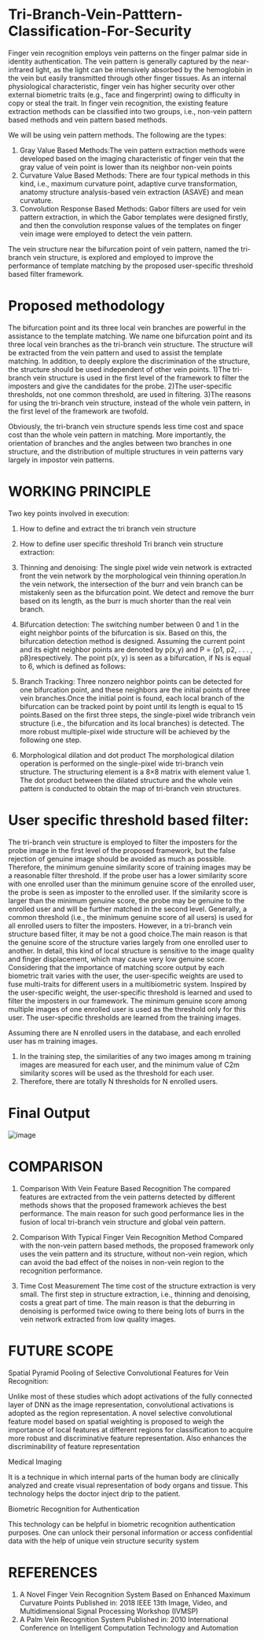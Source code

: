 # Tri-Branch-Vein-Patttern-Classification-For-Security
Finger vein recognition employs vein patterns on the finger palmar side in identity
authentication. The vein pattern is generally captured by the near-infrared light, as
the light can be intensively absorbed by the hemoglobin in the vein but easily
transmitted through other finger tissues. As an internal physiological
characteristic, finger vein has higher security over other external biometric traits
(e.g., face and fingerprint) owing to difficulty in copy or steal the trait.
In finger vein recognition, the existing feature extraction methods can be classified
into two groups, i.e., non-vein pattern based methods and vein pattern based
methods.

We will be using vein pattern methods. The following are the types:
1. Gray Value Based Methods:The vein pattern extraction methods were
developed based on the imaging characteristic of finger vein that the gray value of
vein point is lower than its neighbor non-vein points
2. Curvature Value Based Methods: There are four typical methods in this kind,
i.e., maximum curvature point, adaptive curve transformation, anatomy structure
analysis-based vein extraction (ASAVE) and mean curvature.
3. Convolution Response Based Methods: Gabor filters are used for vein pattern
extraction, in which the Gabor templates were designed firstly, and then the
convolution response values of the templates on finger vein image were employed
to detect the vein pattern.

The vein structure near the bifurcation point of vein pattern, named the tri-branch
vein structure, is explored and employed to improve the performance of template
matching by the proposed user-specific threshold based filter framework.

# Proposed methodology

The bifurcation point and its three local vein branches are powerful in the
assistance to the template matching. We name one bifurcation point and its three
local vein branches as the tri-branch vein structure. The structure will be extracted
from the vein pattern and used to assist the template matching.
In addition, to deeply explore the discrimination of the structure, the structure
should be used independent of other vein points.
1)The tri-branch vein structure is used in the first level of the framework to filter
the imposters and give the candidates for the probe.
2)The user-specific thresholds, not one common threshold, are used in filtering.
3)The reasons for using the tri-branch vein structure, instead of the whole vein
pattern, in the first level of the framework are twofold.

Obviously, the tri-branch vein structure spends less time cost and space cost than
the whole vein pattern in matching. More importantly, the orientation of branches
and the angles between two branches in one structure, and the distribution of
multiple structures in vein patterns vary largely in impostor vein patterns.

# WORKING PRINCIPLE

Two key points involved in execution:
1. How to define and extract the tri branch vein structure
2. How to define user specific threshold
Tri branch vein structure extraction:

1. Thinning and denoising:
The single pixel wide vein network is extracted front the vein network by
the morphological vein thinning operation.In the vein network, the intersection of the burr and vein branch can be
mistakenly seen as the bifurcation point. We detect and remove the burr based on its length, as the burr is much
shorter than the real vein branch.

2. Bifurcation detection:
The switching number between 0 and 1 in the eight neighbor points of the
bifurcation is six. Based on this, the bifurcation detection method is designed. Assuming the current point and its eight neighbor points are denoted by p(x,y) and P = {p1, p2, . . . , p8}respectively. The point p(x, y) is seen as a bifurcation, if Ns is equal to 6, which is defined as follows:

3. Branch Tracking:
Three nonzero neighbor points can be detected for one bifurcation
point, and these neighbors are the initial points of three vein branches.Once the initial point is found, each local branch of the bifurcation
can be tracked point by point until its length is equal to 15 points.Based on the first three steps, the single-pixel wide tribranch vein
structure (i.e., the bifurcation and its local branches) is detected. The more robust multiple-pixel wide structure will be achieved by the
following one step.

4. Morphological dilation and dot product
The morphological dilation operation is performed on the single-pixel wide
tri-branch vein structure. The structuring element is a 8×8 matrix with element value 1. The dot product between the dilated structure and the whole vein pattern is conducted to obtain the map of tri-branch vein structures.

# User specific threshold based filter:
The tri-branch vein structure is employed to filter the imposters for the probe
image in the first level of the proposed framework, but the false rejection of
genuine image should be avoided as much as possible. Therefore, the minimum genuine similarity score of training images may be a
reasonable filter threshold. If the probe user has a lower similarity score with one enrolled user than the
minimum genuine score of the enrolled user, the probe is seen as imposter to the
enrolled user. If the similarity score is larger than the minimum genuine score, the probe may be
genuine to the enrolled user and will be further matched in the second level. Generally, a common threshold (i.e., the minimum genuine score of all users) is used for all enrolled users to filter the imposters. However, in a tri-branch vein structure based filter, it may be not a good choice.The main reason is that the genuine score of the structure varies largely from one
enrolled user to another. In detail, this kind of local structure is sensitive to the image quality and finger
displacement, which may cause very low genuine score. Considering that the importance of matching score output by each biometric trait
varies with the user, the user-specific weights are used to fuse multi-traits for
different users in a multibiometric system. Inspired by the user-specific weight, the user-specific threshold is learned and
used to filter the imposters in our framework. The minimum genuine score among multiple images of one enrolled user is used
as the threshold only for this user. The user-specific thresholds are learned from the training images.

Assuming there are N enrolled users in the database, and each enrolled user has m
training images.
1. In the training step, the similarities of any two images among m training images
are measured for each user, and the minimum value of C2m similarity scores will
be used as the threshold for each user.
2. Therefore, there are totally N thresholds for N enrolled users.

# Final Output
![image](https://github.com/sahanabistappa/Tri-Branch-Vein-Patttern-Classification-For-Security/assets/51372995/a5c5868a-3707-44e8-9c69-2e088558c46f)

# COMPARISON

1. Comparison With Vein Feature Based Recognition
The compared features are extracted from the vein patterns detected by different
methods shows that the proposed framework achieves the best performance. The
main reason for such good performance lies in the fusion of local tri-branch vein
structure and global vein pattern.

2. Comparison With Typical Finger Vein Recognition Method
Compared with the non-vein pattern based methods, the proposed framework only
uses the vein pattern and its structure, without non-vein region, which can avoid
the bad effect of the noises in non-vein region to the recognition performance.

3. Time Cost Measurement
The time cost of the structure extraction is very small. The first step in structure
extraction, i.e., thinning and denoising, costs a great part of time. The main reason
is that the deburring in denoising is performed twice owing to there being lots of
burrs in the vein network extracted from low quality images.

# FUTURE SCOPE

Spatial Pyramid Pooling of Selective Convolutional Features for Vein
Recognition:

Unlike most of these studies which adopt activations of the fully connected
layer of DNN as the image representation, convolutional activations is
adopted as the region representation. A novel selective convolutional feature model based on spatial weighting is
proposed to weigh the importance of local features at different regions for
classification to acquire more robust and discriminative feature
representation. Also enhances the discriminability of feature representation

Medical Imaging

It is a technique in which internal parts of the human body are
clinically analyzed and create visual representation of body organs and
tissue. This technology helps the doctor inject drip to the patient.

Biometric Recognition for Authentication

This technology can be helpful in biometric recognition authentication
purposes. One can unlock their personal information or access confidential data with
the help of unique vein structure security system

# REFERENCES

1. A Novel Finger Vein Recognition System Based on Enhanced Maximum
Curvature Points
Published in: 2018 IEEE 13th Image, Video, and Multidimensional Signal
Processing Workshop (IVMSP)
2. A Palm Vein Recognition System
Published in: 2010 International Conference on Intelligent Computation
Technology and Automation

